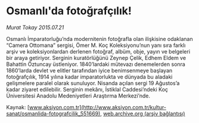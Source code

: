 # Osmanlı'da fotoğrafçılık!

*Murat Tokay 2015.07.21*

<div class="pNewsDetailMainContent" itemprop="articleBody">
 <p>
  Osmanlı İmparatorluğu’nda modernitenin fotoğrafla olan ilişkisine odaklanan “Camera Ottomana” sergisi, Ömer M. Koç Koleksiyonu’nun yanı sıra farklı arşiv ve koleksiyonlardan derlenen fotoğraf, albüm, obje, yayın ve belgeleri bir araya getiriyor. Serginin kuratörlüğünü Zeynep Çelik, Edhem Eldem ve Bahattin Öztuncay üstleniyor. 1840’lardaki mütevazı denemelerden sonra 1860’larda devlet ve elitler tarafından iyice benimsenmeye başlayan fotoğrafçılık, 1914 yılına kadar imparatorlukta ve dünyada bu aladaki gelişmelere paralel olarak sunuluyor. Nisanda açılan sergi 19 Ağustos’a kadar ziyaret edilebilir. Serginin mekânı, İstiklal Caddesi’ndeki Koç Üniversitesi Anadolu Medeniyetleri Araştırma Merkezi’nde.
 </p>
</div>


Kaynak: [www.aksiyon.com.tr](http://www.aksiyon.com.tr/kultur-sanat/osmanlida-fotografcilik_551669), [web.archive.org (arşiv bağlantısı)](http://web.archive.org/web/20150803072144/http://www.aksiyon.com.tr/kultur-sanat/osmanlida-fotografcilik_551669)
